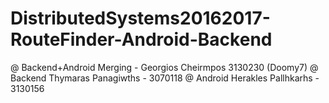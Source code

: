 # DistributedSystems20162017-RouteFinder-Android-Backend
@ Backend+Android Merging - Georgios Cheirmpos 3130230 (Doomy7)
@ Backend Thymaras Panagiwths - 3070118
@ Android Herakles Pallhkarhs - 3130156
